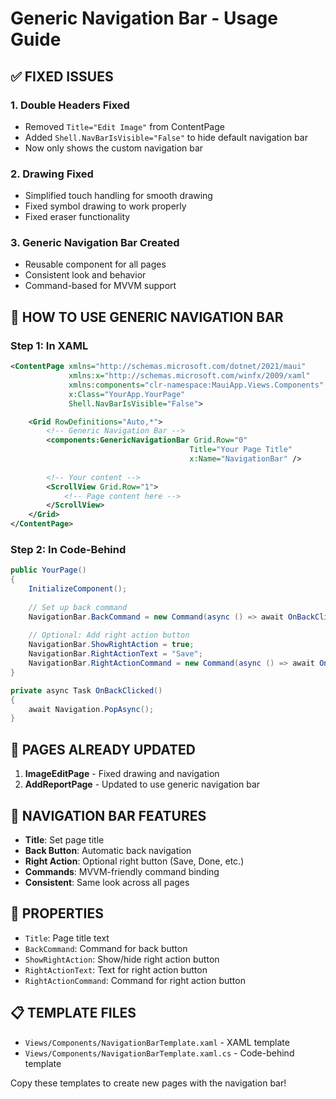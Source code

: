 # Generic Navigation Bar - Usage Guide

## ✅ FIXED ISSUES

### 1. **Double Headers Fixed**
- Removed `Title="Edit Image"` from ContentPage
- Added `Shell.NavBarIsVisible="False"` to hide default navigation bar
- Now only shows the custom navigation bar

### 2. **Drawing Fixed**
- Simplified touch handling for smooth drawing
- Fixed symbol drawing to work properly
- Fixed eraser functionality

### 3. **Generic Navigation Bar Created**
- Reusable component for all pages
- Consistent look and behavior
- Command-based for MVVM support

## 🚀 HOW TO USE GENERIC NAVIGATION BAR

### Step 1: In XAML
```xml
<ContentPage xmlns="http://schemas.microsoft.com/dotnet/2021/maui"
             xmlns:x="http://schemas.microsoft.com/winfx/2009/xaml"
             xmlns:components="clr-namespace:MauiApp.Views.Components"
             x:Class="YourApp.YourPage"
             Shell.NavBarIsVisible="False">

    <Grid RowDefinitions="Auto,*">
        <!-- Generic Navigation Bar -->
        <components:GenericNavigationBar Grid.Row="0"
                                        Title="Your Page Title"
                                        x:Name="NavigationBar" />
        
        <!-- Your content -->
        <ScrollView Grid.Row="1">
            <!-- Page content here -->
        </ScrollView>
    </Grid>
</ContentPage>
```

### Step 2: In Code-Behind
```csharp
public YourPage()
{
    InitializeComponent();
    
    // Set up back command
    NavigationBar.BackCommand = new Command(async () => await OnBackClicked());
    
    // Optional: Add right action button
    NavigationBar.ShowRightAction = true;
    NavigationBar.RightActionText = "Save";
    NavigationBar.RightActionCommand = new Command(async () => await OnSaveClicked());
}

private async Task OnBackClicked()
{
    await Navigation.PopAsync();
}
```

## 📱 PAGES ALREADY UPDATED

1. **ImageEditPage** - Fixed drawing and navigation
2. **AddReportPage** - Updated to use generic navigation bar

## 🎨 NAVIGATION BAR FEATURES

- **Title**: Set page title
- **Back Button**: Automatic back navigation
- **Right Action**: Optional right button (Save, Done, etc.)
- **Commands**: MVVM-friendly command binding
- **Consistent**: Same look across all pages

## 🔧 PROPERTIES

- `Title`: Page title text
- `BackCommand`: Command for back button
- `ShowRightAction`: Show/hide right action button
- `RightActionText`: Text for right action button
- `RightActionCommand`: Command for right action button

## 📋 TEMPLATE FILES

- `Views/Components/NavigationBarTemplate.xaml` - XAML template
- `Views/Components/NavigationBarTemplate.xaml.cs` - Code-behind template

Copy these templates to create new pages with the navigation bar!















